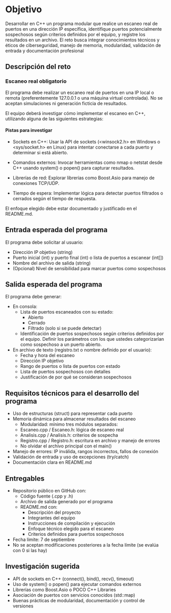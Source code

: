 # Objetivo

Desarrollar en C++ un programa modular que realice un escaneo real de puertos en una 
dirección IP específica, identifique puertos potencialmente sospechosos según criterios 
definidos por el equipo, y registre los resultados en un archivo. El reto busca integrar 
conocimientos técnicos y éticos de ciberseguridad, manejo de memoria, modularidad, 
validación de entrada y documentación profesional

## Descripción del reto

### Escaneo real obligatorio 

El programa debe realizar un escaneo real de puertos en una IP local o remota 
(preferentemente 127.0.0.1 o una máquina virtual controlada). No se aceptan simulaciones ni 
generación ficticia de resultados.

El equipo deberá investigar cómo implementar el escaneo en C++, utilizando alguna de las 
siguientes estrategias:

#### Pistas para investigar 

- Sockets en C++: Usar la API de sockets (<winsock2.h> en Windows o <sys/socket.h> en 
Linux) para intentar conectarse a cada puerto y determinar si está abierto.

- Comandos externos: Invocar herramientas como nmap o netstat desde C++ usando 
system() o popen() para capturar resultados.

- Librerías de red: Explorar librerías como Boost.Asio para manejo de conexiones 
TCP/UDP.

- Tiempo de espera: Implementar lógica para detectar puertos filtrados o cerrados según 
el tiempo de respuesta.

El enfoque elegido debe estar documentado y justificado en el README.md.

## Entrada esperada del programa

El programa debe solicitar al usuario:

- Dirección IP objetivo (string)
- Puerto inicial (int) y puerto final (int) o lista de puertos a escanear (int[])
- Nombre del archivo de salida (string)
- (Opcional) Nivel de sensibilidad para marcar puertos como sospechosos

## Salida esperada del programa

El programa debe generar:
- En consola:
  - Lista de puertos escaneados con su estado: 
    - Abierto
    - Cerrado
    - Filtrado (solo si se puede detectar)
  - Identificación de puertos sospechosos según criterios definidos por el equipo. Definir los parámetros con los que ustedes categorizarían como sospechoso a un puerto abierto.
- En archivo de texto (registro.txt o nombre definido por el usuario):
  - Fecha y hora del escaneo
  - Dirección IP objetivo
  - Rango de puertos o lista de puertos con estado
  - Lista de puertos sospechosos con detalles
  - Justificación de por qué se consideran sospechosos

## Requisitos técnicos para el desarrollo del programa 

- Uso de estructuras (struct) para representar cada puerto
- Memoria dinámica para almacenar resultados del escaneo
  - Modularidad: mínimo tres módulos separados: 
  - Escaneo.cpp / Escaneo.h: lógica de escaneo real
  - Analisis.cpp / Analisis.h: criterios de sospecha
  - Registro.cpp / Registro.h: escritura en archivo y manejo de errores
  - No olvidar el archivo principal con el main()
- Manejo de errores: IP inválida, rangos incorrectos, fallos de conexión
- Validación de entrada y uso de excepciones (try/catch)
- Documentación clara en README.md

## Entregables 

- Repositorio público en GitHub con: 
  - Código fuente (.cpp y .h)
  - Archivo de salida generado por el programa
  - README.md con: 
    - Descripción del proyecto
    - Integrantes del equipo
    - Instrucciones de compilación y ejecución
    - Enfoque técnico elegido para el escaneo
    - Criterios definidos para puertos sospechosos
- Fecha límite: 7 de septiembre
- No se aceptan modificaciones posteriores a la fecha límite (se evalúa con 0 si las hay)

 ## Investigación sugerida

- API de sockets en C++ (connect(), bind(), recv(), timeout)
- Uso de system() o popen() para ejecutar comandos externos
- Librerías como Boost.Asio o POCO C++ Libraries
- Asociación de puertos con servicios conocidos (std::map)
- Buenas prácticas de modularidad, documentación y control de versiones


